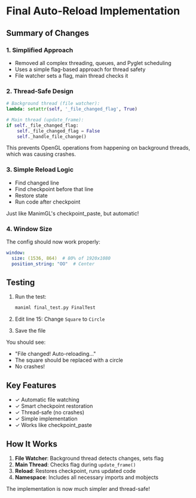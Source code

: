 # Final Auto-Reload Implementation

## Summary of Changes

### 1. Simplified Approach
- Removed all complex threading, queues, and Pyglet scheduling
- Uses a simple flag-based approach for thread safety
- File watcher sets a flag, main thread checks it

### 2. Thread-Safe Design
```python
# Background thread (file watcher):
lambda: setattr(self, '_file_changed_flag', True)

# Main thread (update_frame):
if self._file_changed_flag:
    self._file_changed_flag = False
    self._handle_file_change()
```

This prevents OpenGL operations from happening on background threads, which was causing crashes.

### 3. Simple Reload Logic
- Find changed line
- Find checkpoint before that line
- Restore state
- Run code after checkpoint

Just like ManimGL's checkpoint_paste, but automatic!

### 4. Window Size
The config should now work properly:
```yaml
window:
  size: (1536, 864)  # 80% of 1920x1080
  position_string: "OO"  # Center
```

## Testing

1. Run the test:
   ```bash
   maniml final_test.py FinalTest
   ```

2. Edit line 15: Change `Square` to `Circle`

3. Save the file

You should see:
- "File changed! Auto-reloading..."
- The square should be replaced with a circle
- No crashes!

## Key Features

- ✓ Automatic file watching
- ✓ Smart checkpoint restoration
- ✓ Thread-safe (no crashes)
- ✓ Simple implementation
- ✓ Works like checkpoint_paste

## How It Works

1. **File Watcher**: Background thread detects changes, sets flag
2. **Main Thread**: Checks flag during `update_frame()`
3. **Reload**: Restores checkpoint, runs updated code
4. **Namespace**: Includes all necessary imports and mobjects

The implementation is now much simpler and thread-safe!